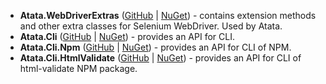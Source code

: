 - **Atata.WebDriverExtras** ([GitHub](https://github.com/atata-framework/atata-webdriverextras) | [NuGet](https://www.nuget.org/packages/Atata.WebDriverExtras/)) -
  contains extension methods and other extra classes for Selenium WebDriver. Used by Atata.
- **Atata.Cli** ([GitHub](https://github.com/atata-framework/atata-cli) | [NuGet](https://www.nuget.org/packages/Atata.Cli/)) -
  provides an API for CLI.
- **Atata.Cli.Npm** ([GitHub](https://github.com/atata-framework/atata-cli-npm) | [NuGet](https://www.nuget.org/packages/Atata.Cli.Npm/)) -
  provides an API for CLI of NPM.
- **Atata.Cli.HtmlValidate** ([GitHub](https://github.com/atata-framework/atata-cli-htmlvalidate) | [NuGet](https://www.nuget.org/packages/Atata.Cli.HtmlValidate/)) -
  provides an API for CLI of html-validate NPM package.